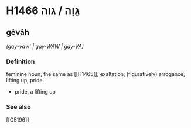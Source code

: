 # H1466 גֵּוָה / גוה

## gêvâh

_(gay-vaw' | ɡay-WAW | ɡay-VA)_

### Definition

feminine noun; the same as [[H1465]]; exaltation; (figuratively) arrogance; lifting up, pride.

- pride, a lifting up
### See also

[[G5196]]

